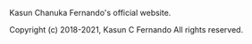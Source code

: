Kasun Chanuka Fernando's official website.

Copyright (c) 2018-2021, Kasun C Fernando
All rights reserved.
